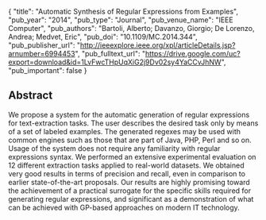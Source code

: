 {
  "title": "Automatic Synthesis of Regular Expressions from Examples",
  "pub_year": "2014",
  "pub_type": "Journal",
  "pub_venue_name": "IEEE Computer",
  "pub_authors": "Bartoli, Alberto; Davanzo, Giorgio; De Lorenzo, Andrea; Medvet, Eric",
  "pub_doi": "10.1109/MC.2014.344",
  "pub_publisher_url": "http://ieeexplore.ieee.org/xpl/articleDetails.jsp?arnumber=6994453",
  "pub_fulltext_url": "https://drive.google.com/uc?export=download&id=1LvFwcTHpUqXiG2j9Dv02sy4YaCCvJhNW",
  "pub_important": false
}

## Abstract
We propose a system for the automatic generation of regular expressions for text-extraction tasks. The user describes the desired task only by means of a set of labeled examples. The generated regexes may be used with common engines such as those that are part of Java, PHP, Perl and so on. Usage of the system does not require any familiarity with regular expressions syntax. We performed an extensive experimental evaluation on 12 different extraction tasks applied to real-world datasets. We obtained very good results in terms of precision and recall, even in comparison to earlier state-of-the-art proposals. Our results are highly promising toward the achievement of a practical surrogate for the specific skills required for generating regular expressions, and significant as a demonstration of what can be achieved with GP-based approaches on modern IT technology.

